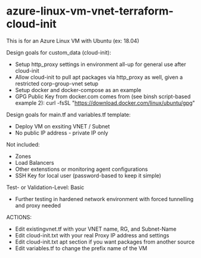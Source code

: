 # azure-linux-vm-vnet-terraform-cloud-init

This is for an Azure Linux VM with Ubuntu (ex: 18.04)

Design goals for custom_data (cloud-init):
- Setup http_proxy settings in environment all-up for general use after cloud-init
- Allow cloud-init to pull apt packages via http_proxy as well, given a restricted corp-group-vnet setup
- Setup docker and docker-compose as an example
- GPG Public Key from docker.com comes from (see binsh script-based example 2):
    curl -fsSL "https://download.docker.com/linux/ubuntu/gpg"

Design goals for main.tf and variables.tf template:
- Deploy VM on exsiting VNET / Subnet
- No public IP address - private IP only

Not included:
- Zones
- Load Balancers
- Other extenstions or monitoring agent configurations
- SSH Key for local user (password-based to keep it simple)

Test- or Validation-Level: Basic
- Further testing in hardened network environment with forced tunnelling and proxy needed

ACTIONS:
- Edit existingvnet.tf with your VNET name, RG, and Subnet-Name
- Edit cloud-init.txt with your real Proxy IP address and settings
- Edit cloud-init.txt apt section if you want packages from another source
- Edit variables.tf to change the prefix name of the VM
